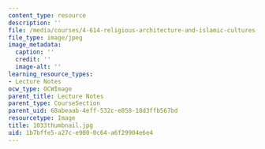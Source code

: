 ```yaml
---
content_type: resource
description: ''
file: /media/courses/4-614-religious-architecture-and-islamic-cultures-fall-2002/1b7bffe5a27ce9000c64a6f29904e6e4_1033thumbnail.jpg
file_type: image/jpeg
image_metadata:
  caption: ''
  credit: ''
  image-alt: ''
learning_resource_types:
- Lecture Notes
ocw_type: OCWImage
parent_title: Lecture Notes
parent_type: CourseSection
parent_uid: 68abeaab-4eff-532c-e858-18d3ffb567bd
resourcetype: Image
title: 1033thumbnail.jpg
uid: 1b7bffe5-a27c-e900-0c64-a6f29904e6e4
---
```

